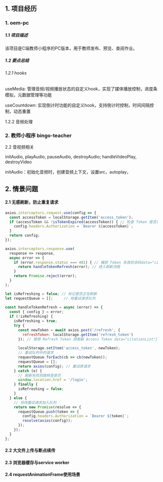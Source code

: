 ## 1. 项目经历

### 1. oem-pc

##### 1.1 项目描述

该项目是C端教师小程序的PC版本，用于教师发布、预览、查阅作业。

##### 1.2 要点总结

###### 1.2.1 hooks

useMedia:  管理音频/视频播放状态的自定义hook，实现了媒体播放控制，进度条模拟，元数据管理等功能

useCountdown: 实现倒计时功能的自定义hook，支持倒计时控制，时间间隔控制，动态重置

1.2.2 音频处理

### 2. 教师小程序 bingo-teacher

2.2 音视频相关

initAudio, playAudio, pauseAudio, destroyAudio; handleVideoPlay, destroyVideo

initAudio：初始化音频时，创建音频上下文，设置src，autoplay，


## 2. 情景问题

#### 2.1 无感刷新，防止重复请求

```js
axios.interceptors.request.use(config => {
  const accessToken = localStorage.getItem('access_token');
  if (accessToken && !isTokenExpired(accessToken)) { // 检查 Token 是否过期‌
    config.headers.Authorization = `Bearer ${accessToken}`;
  }
  return config;
});
```

```js
axios.interceptors.response.use(
  response => response,
  async error => {
    if (error.response.status === 401) { // 捕获 Token 失效状态码‌data="citationList"}
      return handleTokenRefresh(error); // 进入刷新流程
    }
    return Promise.reject(error);
  }
);
```

```js
let isRefreshing = false; // 标记是否正在刷新
let requestQueue = [];     // 待重试请求队列
 
const handleTokenRefresh = async (error) => {
  const { config } = error;
  if (!isRefreshing) {
    isRefreshing = true;
    try {
      const newToken = await axios.post('/refresh', {
        refreshToken: localStorage.getItem('refresh_token')
      }); // 使用 Refresh Token 获取新 Access Token‌ data="citationList"}
  
      localStorage.setItem('access_token', newToken);
      // 重试队列中的请求
      requestQueue.forEach(cb => cb(newToken));
      requestQueue = [];
      return axios(config); // 重试原请求‌
    } catch (e) {
      // 刷新失败则跳转登录页‌
      window.location.href = '/login';
    } finally {
      isRefreshing = false;
    }
  } else {
    // 将待重试请求加入队列
    return new Promise(resolve => {
      requestQueue.push(token => {
        config.headers.Authorization = `Bearer ${token}`;
        resolve(axios(config));
      });
    });
  }
};
```

#### 2.2 大文件上传与断点续传

#### 2.3 浏览器缓存与service worker

#### 2.4 requestAnimationFrame使用场景
